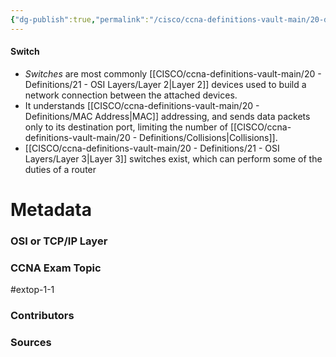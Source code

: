 ```yaml
---
{"dg-publish":true,"permalink":"/cisco/ccna-definitions-vault-main/20-definitions/switch/","tags":["defs_ccna"]}
---
```


#### Switch
- *Switches* are most commonly [[CISCO/ccna-definitions-vault-main/20 - Definitions/21 - OSI Layers/Layer 2\|Layer 2]] devices used to build a network connection between the attached devices.
- It understands [[CISCO/ccna-definitions-vault-main/20 - Definitions/MAC Address\|MAC]] addressing, and sends data packets only to its destination port, limiting the number of [[CISCO/ccna-definitions-vault-main/20 - Definitions/Collisions\|Collisions]].
- [[CISCO/ccna-definitions-vault-main/20 - Definitions/21 - OSI Layers/Layer 3\|Layer 3]] switches exist, which can perform some of the duties of a router

# Metadata
### OSI or TCP/IP Layer

### CCNA Exam Topic
#extop-1-1 
### Contributors

### Sources
